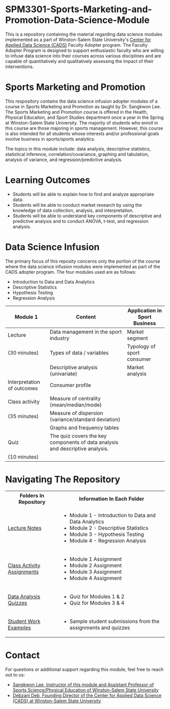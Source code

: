 # SPM3301-Sports-Marketing-and-Promotion-Data-Science-Module
This is a repository containing the material regarding data science modules implemented as a part of Winston-Salem State University's [Center for Applied Data Science (CADS)](https://www.wssu.edu/academics/colleges-and-departments/college-of-arts-sciences-business-education/center-for-applied-data-science/index.html) Faculty Adopter program. The Faculty Adopter Program is designed to support enthusiastic faculty who are willing to infuse data science into their courses across various disciplines and are capable of quantitatively and qualitatively assessing the impact of their interventions. 
# Sports Marketing and Promotion
This respository contains the data science infusion adopter modules of a course in Sports Marketing and Promotion as taught by Dr. Sangkwon Lee. The Sports Marketing and Promotion course is offered in the Health, Physical Educaiton, and Sport Studies department once a year in the Spring at Winston-Salem State University. The majority of students who enroll in this course are those majoring in sports management. However, this course is also intended for all students whose interests and/or professional goals involve business in sports/sports analytics. 

The topics in this module include: data analysis, descriptive statistics, statistical inference, correlation/covariance, graphing and tabulation, analysis of variance, and regression/predictive analysis.
# Learning Outcomes
* Students will be able to explain how to find and analyze appropriate data.
* Students will be able to conduct market research by using the knowledge of data collection, analysis, and interpretation.  
* Students will be able to understand key components of descriptive and predictive analysis and to conduct ANOVA, t-test, and regression analysis. 



# Data Science Infusion
The primary focus of this reposity concerns only the portion of the course where the data science infusion modules were implemented as part of the CADS adopter program. The four modules used are as follows:


* Introduction to Data and Data Analytics
* Descriptive Statistics
* Hypothesis Testing
* Regression Analysis


|    Module 1    | Content                                                                       | Application in Sport Business |
| -------------- | ----------------------------------------------------------------------------- | ----------------------------- |
| Lecture        |    Data management in the sport industry                                      |    Market segment             |
| (30 minutes)   |    Types of data / variables                                                  |    Typology of sport consumer |
|                |    Descriptive analysis (univariate)                                          |    Market analysis            |
                      Interpretation of outcomes                                                 |    Consumer profile           |
                                                                                                 |                               |
| Class activity |    Measure of centrality (mean/median/mode)                                   |                               |
| (35 minutes)   |    Measure of dispersion (variance/standard deviation)                        |                               |
|                |    Graphs and frequency tables                                                |                               |
| Quiz           | The quiz covers the key components of data analysis and descriptive analysis. |
| (10 minutes)   |

# Navigating The Repository

<table>
  <tbody>
    <tr>
      <th>Folders In Repository</th>
      <th>Information In Each Folder</th>
    </tr>
    <tr>
      <td><a href="https://github.com/BrixxPanlaqui/JUS4330-Social-Justice-Data-Science-Module/tree/main/Lectures">Lecture Notes</a></td>
      <td>
        <ul>
          <li>Module 1 - Introduction to Data and Data Analytics
          </li>
          <li>Module 2 - Descriptive Statistics
          </li>
          <li>Module 3 - Hypothesis Testing
          </li>
          <li>Module 4 - Regression Analysis
          </li>
        </ul>
      </td>
    </tr>
    <tr>
      <td><a href="https://github.com/BrixxPanlaqui/JUS4330-Social-Justice-Data-Science-Module/tree/main/Data%20Analysis%20Assignments">Class Activity Assignments</a></td>
      <td>
        <ul>
          <li>Module 1 Assignment</li>
          <li>Module 2 Assignment</li>
          <li>Module 3 Assignment</li>
          <li>Module 4 Assignment</li>
        </ul>
      </td>
    </tr>
    <tr>
      <td><a href="https://github.com/BrixxPanlaqui/JUS4330-Social-Justice-Data-Science-Module/tree/main/Data%20Analysis%20Quizzes">Data Analysis Quizzes</a></td>
      <td>
        <ul>
          <li>Quiz for Modules 1 & 2</li>
          <li>Quiz for Modules 3 & 4</li>
        </ul>
      </td>
    </tr>
    <tr>
      <td><a href="https://github.com/BrixxPanlaqui/JUS4330-Social-Justice-Data-Science-Module/tree/main/Student%20Work%20Examples">Student Work Examples</a></td>
      <td>
        <ul>
          <li>Sample student submissions from the assignments and quizzes</li>
        </ul>
      </td>
    </tr>
  </tbody>
</table>

# Contact
For questions or additional support regarding this module, feel free to reach out to us:
* [Sangkwon Lee, Instructor of this module and Assistant Professor of Sports Science/Physical Education of Winston-Salem State University](mailto:lees@wssu.edu)
* [Debzani Deb, Founding Director of the Center for Applied Data Science (CADS) at Winston-Salem State University](mailto:debd@wssu.edu)
